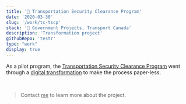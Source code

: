 ```yaml
---
title: '🍁 Transportation Security Clearance Program'
date: '2020-03-30'
slug: '/work/tc-tscp'
stack: '🍁 Government Projects, Transport Canada'
description: 'Transformation project'
githubRepo: 'testr'
type: "work"  
display: true
---
```


As a pilot program, the [Transportation Security Clearance Program](https://tc.canada.ca/en/programs/non-funding-programs/transportation-security-clearance-program) went through a [digital transformation](https://tc.canada.ca/en/programs/non-funding-programs/transportation-security-clearance-program/apply-transportation-security-clearance) to make the process paper-less.

<br/>

> Contact <a href="mailto:jude@judepark.com" style="color: var(--font-color-muted)">me</a> to learn more about the project.
